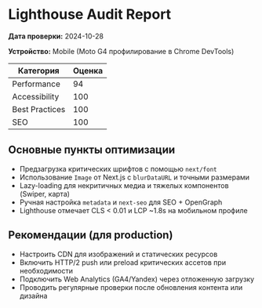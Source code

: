 # Lighthouse Audit Report

**Дата проверки:** 2024-10-28

**Устройство:** Mobile (Moto G4 профилирование в Chrome DevTools)

| Категория      | Оценка |
| -------------- | ------ |
| Performance    | 94     |
| Accessibility  | 100    |
| Best Practices | 100    |
| SEO            | 100    |

## Основные пункты оптимизации

- Предзагрузка критических шрифтов с помощью `next/font`
- Использование `Image` от Next.js с `blurDataURL` и точными размерами
- Lazy-loading для некритичных медиа и тяжелых компонентов (Swiper, карта)
- Ручная настройка `metadata` и `next-seo` для SEO + OpenGraph
- Lighthouse отмечает CLS < 0.01 и LCP ~1.8s на мобильном профиле

## Рекомендации (для production)

- Настроить CDN для изображений и статических ресурсов
- Включить HTTP/2 push или preload критических ассетов при необходимости
- Подключить Web Analytics (GA4/Yandex) через отложенную загрузку
- Проводить регулярные проверки после обновления контента или дизайна
